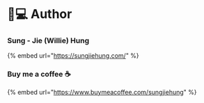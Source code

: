 # 👨💻 Author

### Sung - Jie (Willie) Hung

{% embed url="https://sungjiehung.com/" %}

### Buy me a coffee ☕

{% embed url="https://www.buymeacoffee.com/sungjiehung" %}
